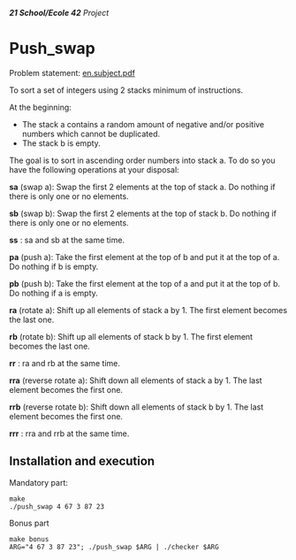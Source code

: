 _**21 School/Ecole 42** Project_

# Push_swap

Problem statement: [en.subject.pdf](https://github.com/mkoch21/push_swap/blob/main/en.subject.pdf)

To sort a set of integers using 2 stacks minimum of instructions.

At the beginning:
* The stack a contains a random amount of negative and/or positive numbers
  which cannot be duplicated.
* The stack b is empty.


The goal is to sort in ascending order numbers into stack a. To do so you have the
  following operations at your disposal:
  
**sa** (swap a): Swap the first 2 elements at the top of stack a.
  Do nothing if there is only one or no elements.
  
**sb** (swap b): Swap the first 2 elements at the top of stack b.
  Do nothing if there is only one or no elements.
  
**ss** : sa and sb at the same time.

**pa** (push a): Take the first element at the top of b and put it at the top of a.
  Do nothing if b is empty.
  
**pb** (push b): Take the first element at the top of a and put it at the top of b.
  Do nothing if a is empty.
  
**ra** (rotate a): Shift up all elements of stack a by 1.
  The first element becomes the last one.
  
**rb** (rotate b): Shift up all elements of stack b by 1.
  The first element becomes the last one.
  
**rr** : ra and rb at the same time.

**rra** (reverse rotate a): Shift down all elements of stack a by 1.
  The last element becomes the first one.
  
**rrb** (reverse rotate b): Shift down all elements of stack b by 1.
  The last element becomes the first one.
  
**rrr** : rra and rrb at the same time.




## Installation and execution
Mandatory part:
```
make
./push_swap 4 67 3 87 23
```

Bonus part
```
make bonus
ARG="4 67 3 87 23"; ./push_swap $ARG | ./checker $ARG
```

